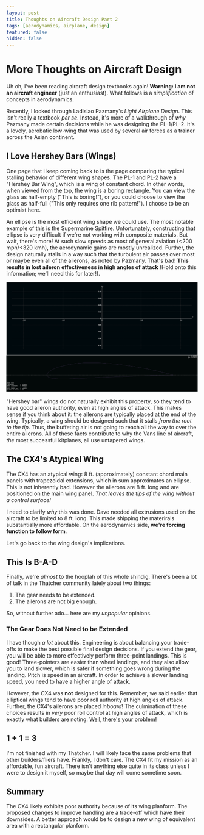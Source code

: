```yaml
---
layout: post
title: Thoughts on Aircraft Design Part 2
tags: [aerodynamics, airplane, design]
featured: false
hidden: false
---
```


# More Thoughts on Aircraft Design

Uh oh, I've been reading aircraft design textbooks again!
**Warning: I am not an aircraft engineer** (just an enthusiast).
What follows is a *simplification* of concepts in aerodynamics.

Recently, I looked through Ladislao Pazmany's *Light Airplane Design*.
This isn't really a textbook *per se*.
Instead, it's more of a walkthrough of *why* Pazmany made certain decisions while he was designing the PL-1/PL-2.
It's a lovely, aerobatic low-wing that was used by several air forces as a trainer across the Asian continent. 

## I Love Hershey Bars (Wings)

One page that I keep coming back to is the page comparing the typical stalling behavior of different wing shapes.
The PL-1 and PL-2 have a "Hershey Bar Wing", which is a wing of constant chord.
In other words, when viewed from the top, the wing is a boring rectangle.
You can view the glass as half-empty ("This is boring!"), or you could choose to view the glass as half-full ("This only requires one rib pattern!").
I choose to be an optimist here.

An ellipse is the most efficient wing shape we could use.
The most notable example of this is the Supermarine Spitfire. 
Unfortunately, constructing that ellipse is very difficult if we're not working with composite materials.
But wait, there's more!
At such slow speeds as most of general aviation (<200 mph/<320 kmh), the aerodynamic gains are mostly unrealized.
Further, the design naturally stalls in a way such that the turbulent air passes over most or maybe even all of the ailerons, as noted by Pazmany.
That's bad!
**This results in lost aileron effectiveness in high angles of attack**
(Hold onto this information; we'll need this for later!). 

![The Supermarine Spitfire and its elliptical wing ([Airwolfhound](https://commons.wikimedia.org/wiki/File:Spitfire_-_Season_Premiere_Airshow_2018_(cropped).jpg)).](assets/images/posts/2021/06/4412.jpg)

"Hershey bar" wings do not naturally exhibit this property, so they tend to have good aileron authority, even at high angles of attack.
This makes sense if you think about it: the ailerons are typically placed at the end of the wing.
Typically, a wing should be designed such that it stalls *from the root to the tip*.
Thus, the buffeting air is not going to reach all the way to over the entire ailerons.
All of these facts contribute to why the Vans line of aircraft, *the* most successful kitplanes, all use untapered wings.

## The CX4's Atypical Wing

The CX4 has an atypical wing: 8 ft. (approximately) constant chord main panels with trapezoidal extensions, which in sum approximates an ellipse.
This is not inherently bad.
However the ailerons are 8 ft. long and are positioned on the main wing panel.
*That leaves the tips of the wing without a control surface!*

I need to clarify *why* this was done.
Dave needed all extrusions used on the aircraft to be limited to 8 ft. long.
This made shipping the materirals substantially more affordable.
On the aerodynamics side, **we're forcing function to follow form**.

Let's go back to the wing design's implications.

## This Is B-A-D

Finally, we're *almost* to the hooplah of this whole shindig.
There's been a lot of talk in the Thatcher community lately about two things:

1. The gear needs to be extended.
2. The ailerons are not big enough.

So, without further ado... here are my *unpopular* opinions.

### The Gear Does Not Need to be Extended

I have though *a lot* about this.
Engineering is about balancing your trade-offs to make the best possible final design decisions.
If you extend the gear, you will be able to more effectively perform three-point landings.
This is good!
Three-pointers are easier than wheel landings, and they also allow you to land slower, which is safer if something goes wrong during the landing.
Pitch is speed in an aircraft.
In order to achieve a slower landing speed, you need to have a higher angle of attack.

However, the CX4 was **not** designed for this.
Remember, we said earlier that elliptical wings tend to have poor roll authority at high angles of attack.
Further, the CX4's ailerons are placed *inboard*!
The culmination of these choices results in *very* poor roll control at high angles of attack, which is exactly what builders are noting.
[Well, there's your problem](https://knowyourmeme.com/memes/well-theres-your-problem)!

## 1 + 1 = 3

I'm not finished with my Thatcher.
I will likely face the same problems that other builders/fliers have.
Frankly, I don't care.
The CX4 fit my mission as an affordable, fun aircraft.
There isn't anything else quite in its class unless I were to design it myself, so maybe that day will come sometime soon.

## Summary

The CX4 likely exhibits poor authority because of its wing planform.
The proposed changes to improve handling are a trade-off which have their downsides.
A better approach would be to design a new wing of equivalent area with a rectangular planform.
